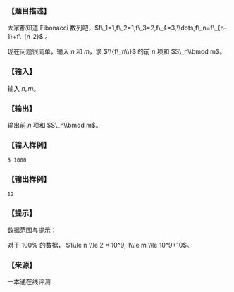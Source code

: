 ### 【题目描述】

大家都知道 Fibonacci 数列吧，$f\_1=1,f\_2=1,f\_3=2,f\_4=3,\\dots,f\_n=f\_{n-1}+f\_{n-2}$ 。

现在问题很简单，输入 $n$ 和 $m$，求 $\\{f\_n\\}$ 的前 $n$ 项和 $S\_n\\bmod m$。

### 【输入】

输入 $n,m$。

### 【输出】

输出前 $n$ 项和 $S\_n\\bmod m$。

### 【输入样例】

```
5 1000
```

### 【输出样例】

```
12
```

### 【提示】

数据范围与提示：

对于 100% 的数据， $1\\le n \\le 2 × 10^9, 1\\le m \\le 10^9+10$。


 ### 【来源】

 一本通在线评测 